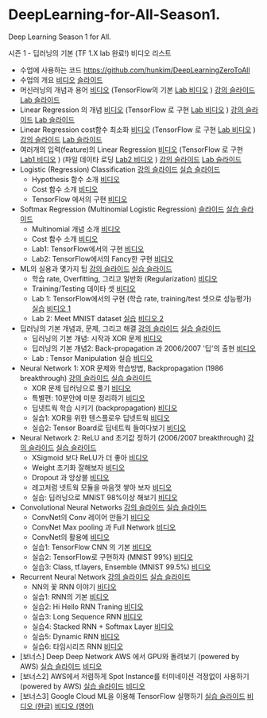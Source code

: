 # DeepLearning-for-All-Season1.
Deep Learning Season 1 for All.

시즌 1 - 딥러닝의 기본 (TF 1.X lab 완료!) 비디오 리스트
- 수업에 사용하는 코드 https://github.com/hunkim/DeepLearningZeroToAll
- 수업의 개요 [비디오](https://www.youtube.com/watch?v=BS6O0zOGX4E) [슬라이드](https://hunkim.github.io/ml/lec0.pdf)
- 머신러닝의 개념과 용어 [비디오](https://www.youtube.com/watch?v=qPMeuL2LIqY) (TensorFlow의 기본 [Lab 비디오](https://www.youtube.com/watch?v=-57Ne86Ia8w) ) [강의 슬라이드](https://hunkim.github.io/ml/lec1.pdf) [Lab 슬라이드](https://docs.google.com/presentation/d/137IlT2N3AYcclqxNuc8j9RDrIeHiYkSZ5JPg_vg9Jqk/edit#slide=id.g1d115b0ec5_0_215)
- Linear Regression 의 개념 [비디오]() (TensorFlow 로 구현 [Lab 비디오]() ) [강의 슬라이드]() [Lab 슬라이드]()
- Linear Regression cost함수 최소화 [비디오]() (TensorFlow 로 구현 [Lab 비디오]() ) [강의 슬라이드]() [Lab 슬라이드]()
- 여러개의 입력(feature)의 Linear Regression [비디오]() (TensorFlow 로 구현 [Lab1 비디오]() ) (파일 데이타 로딩 [Lab2 비디오]() ) [강의 슬라이드]() [Lab 슬라이드]()
- Logistic (Regression) Classification [강의 슬라이드]()  [실습 슬라이드]()
  - Hypothesis 함수 소개 [비디오]()
  - Cost 함수 소개 [비디오]()
  - TensorFlow 에서의 구현 [비디오]()
- Softmax Regression (Multinomial Logistic Regression) [슬라이드]() [실습 슬라이드]()
  - Multinomial 개념 소개 [비디오]()
  - Cost 함수 소개 [비디오]()
  - Lab1: TensorFlow에서의 구현 [비디오]()
  - Lab2: TensorFlow에서의 Fancy한 구현 [비디오]()
- ML의 실용과 몇가지 팁 [강의 슬라이드]() [실습 슬라이드]()
  - 학습 rate, Overfitting, 그리고 일반화 (Regularization) [비디오]()
  - Training/Testing 데이타 셋 [비디오]()
  - Lab 1: TensorFlow에서의 구현 (학습 rate, training/test 셋으로 성능평가) [실습]() [비디오 1]()
  - Lab 2: Meet MNIST dataset [실습]() [비디오 2]()
- 딥러닝의 기본 개념과, 문제, 그리고 해결 [강의 슬라이드]() [실습 슬라이드]()
  - 딥러닝의 기본 개념: 시작과 XOR 문제 [비디오]()
  - 딥러닝의 기본 개념2: Back-propagation 과 2006/2007 '딥'의 출현 [비디오]()
  - Lab : Tensor Manipulation 실습 [비디오]()
- Neural Network 1: XOR 문제와 학습방법, Backpropagation (1986 breakthrough) [강의 슬라이드]() [실습 슬라이드]()
  - XOR 문제 딥러닝으로 풀기 [비디오]()
  - 특별편: 10분안에 미분 정리하기 [비디오]()
  - 딥넷트웍 학습 시키기 (backpropagation) [비디오]()
  - 실습1: XOR을 위한 텐스플로우 딥넷트웍 [비디오]()
  - 실습2: Tensor Board로 딥네트웍 들여다보기 [비디오]()
- Neural Network 2: ReLU and 초기값 정하기 (2006/2007 breakthrough) [강의 슬라이드]() [실습 슬라이드]()
  - XSigmoid 보다 ReLU가 더 좋아 [비디오]()
  - Weight 초기화 잘해보자 [비디오]()
  - Dropout 과 앙상블 [비디오]()
  - 레고처럼 넷트웍 모듈을 마음껏 쌓아 보자 [비디오]()
  - 실습: 딥러닝으로 MNIST 98%이상 해보기 [비디오]()
- Convolutional Neural Networks [강의 슬라이드]() [실습 슬라이드]()
  - ConvNet의 Conv 레이어 만들기 [비디오]()
  - ConvNet Max pooling 과 Full Network [비디오]()
  - ConvNet의 활용예 [비디오]()
  - 실습1: TensorFlow CNN 의 기본 [비디오]()
  - 실습2: TensorFlow로 구현하자 (MNIST 99%) [비디오]()
  - 실습3: Class, tf.layers, Ensemble (MNIST 99.5%) [비디오]()
- Recurrent Neural Network [강의 슬라이드]() [실습 슬라이드]()
  - NN의 꽃 RNN 이야기 [비디오]()
  - 실습1: RNN의 기본 [비디오]()
  - 실습2: Hi Hello RNN Traning [비디오]()
  - 실습3: Long Sequence RNN [비디오]()
  - 실습4: Stacked RNN + Softmax Layer [비디오]()
  - 실습5: Dynamic RNN [비디오]()
  - 실습6: 타임시리즈 RNN [비디오]()
- [보너스] Deep Deep Network AWS 에서 GPU와 돌려보기 (powered by AWS) [실습 슬라이드]() [비디오]()
- [보너스2] AWS에서 저렴하게 Spot Instance를 터미네이션 걱정없이 사용하기 (powered by AWS) [실습 슬라이드]() [비디오]()
- [보너스3] Google Cloud ML을 이용해 TensorFlow 실행하기 [실습 슬라이드]() [비디오 (한글)]() [비디오 (영어)]()
